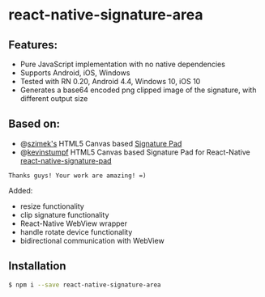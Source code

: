 # react-native-signature-area

## Features:
- Pure JavaScript implementation with no native dependencies
- Supports Android, iOS, Windows
- Tested with RN 0.20, Android 4.4, Windows 10, iOS 10
- Generates a base64 encoded png clipped image of the signature, with different output size

## Based on:
- @[szimek's](https://github.com/szimek) HTML5 Canvas based [Signature Pad](https://github.com/szimek/signature_pad)
- @[kevinstumpf](https://github.com/kevinstumpf)  HTML5 Canvas based Signature Pad for React-Native [react-native-signature-pad](https://github.com/kevinstumpf/react-native-signature-pad)

```
Thanks guys! Your work are amazing! =)
```

Added:
- resize functionality
- clip signature functionality
- React-Native WebView wrapper
- handle rotate device functionality
- bidirectional communication with WebView 

## Installation

```sh
$ npm i --save react-native-signature-area 
```